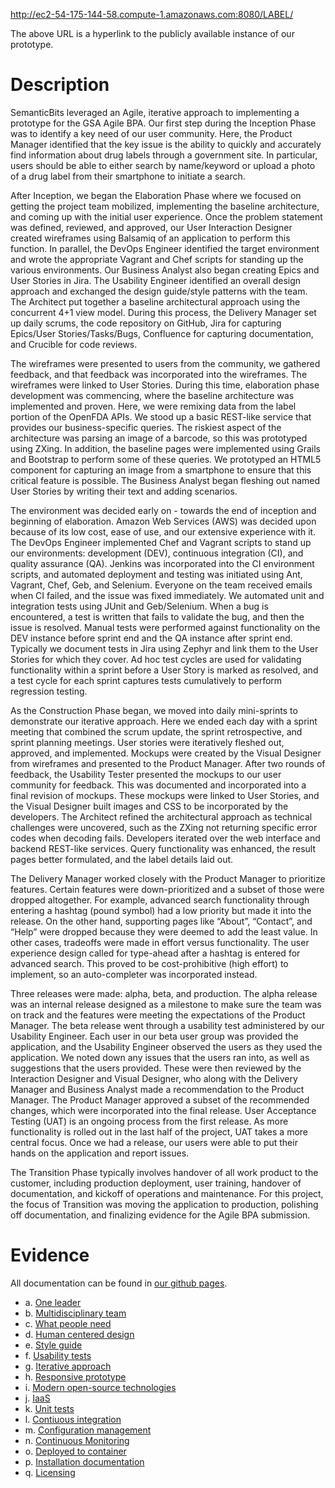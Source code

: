 http://ec2-54-175-144-58.compute-1.amazonaws.com:8080/LABEL/

The above URL is a hyperlink to the publicly available instance of our prototype.

# Description #

SemanticBits leveraged an Agile, iterative approach to implementing a prototype for the GSA Agile BPA.  Our first step during the Inception Phase was to identify a key need of our user community.  Here, the Product Manager identified that the key issue is the ability to quickly and accurately find information about drug labels through a government site.  In particular, users should be able to either search by name/keyword or upload a photo of a drug label from their smartphone to initiate a search.  

After Inception, we began the Elaboration Phase where we focused on getting the project team mobilized, implementing the baseline architecture, and coming up with the initial user experience.  Once the problem statement was defined, reviewed, and approved, our User Interaction Designer created wireframes using Balsamiq of an application to perform this function.  In parallel, the DevOps Engineer identified the target environment and wrote the appropriate Vagrant and Chef scripts for standing up the various environments.  Our Business Analyst also began creating Epics and User Stories in Jira.  The Usability Engineer identified an overall design approach and exchanged the design guide/style patterns with the team.  The Architect put together a baseline architectural approach using the concurrent 4+1 view model.  During this process, the Delivery Manager set up daily scrums, the code repository on GitHub, Jira for capturing Epics/User Stories/Tasks/Bugs, Confluence for capturing documentation, and Crucible for code reviews.

The wireframes were presented to users from the community, we gathered feedback, and that feedback was incorporated into the wireframes.  The wireframes were linked to User Stories.  During this time, elaboration phase development was commencing, where the baseline architecture was implemented and proven.  Here, we were remixing data from the label portion of the OpenFDA APIs. We stood up a basic REST-like service that provides our business-specific queries.  The riskiest aspect of the architecture was parsing an image of a barcode, so this was prototyped using ZXing.  In addition, the baseline pages were implemented using Grails and Bootstrap to perform some of these queries.  We prototyped an HTML5 component for capturing an image from a smartphone to ensure that this critical feature is possible.  The Business Analyst began fleshing out named User Stories by writing their text and adding scenarios.

The environment was decided early on - towards the end of inception and beginning of elaboration.  Amazon Web Services (AWS) was decided upon because of its low cost, ease of use, and our extensive experience with it.  The DevOps Engineer implemented Chef and Vagrant scripts to stand up our environments: development (DEV), continuous integration (CI), and quality assurance (QA).  Jenkins was incorporated into the CI environment scripts, and automated deployment and testing was initiated using Ant, Vagrant, Chef, Geb, and Selenium.  Everyone on the team received emails when CI failed, and the issue was fixed immediately.  We automated unit and integration tests using JUnit and Geb/Selenium.  When a bug is encountered, a test is written that fails to validate the bug, and then the issue is resolved.  Manual tests were performed against functionality on the DEV instance before sprint end and the QA instance after sprint end.  Typically we document tests in Jira using Zephyr and link them to the User Stories for which they cover.  Ad hoc test cycles are used for validating functionality within a sprint before a User Story is marked as resolved, and a test cycle for each sprint captures tests cumulatively to perform regression testing.

As the Construction Phase began, we moved into daily mini-sprints to demonstrate our iterative approach.  Here we ended each day with a sprint meeting that combined the scrum update, the sprint retrospective, and sprint planning meetings.  User stories were iteratively fleshed out, approved, and implemented.  Mockups were created by the Visual Designer from wireframes and presented to the Product Manager.  After two rounds of feedback, the Usability Tester presented the mockups to our user community for feedback.  This was documented and incorporated into a final revision of mockups.  These mockups were linked to User Stories, and the Visual Designer built images and CSS to be incorporated by the developers.  The Architect refined the architectural approach as technical challenges were uncovered, such as the ZXing not returning specific error codes when decoding fails.  Developers iterated over the web interface and backend REST-like services.  Query functionality was enhanced, the result pages better formulated, and the label details laid out.  

The Delivery Manager worked closely with the Product Manager to prioritize features.  Certain features were down-prioritized and a subset of those were dropped altogether.  For example, advanced search functionality through entering a hashtag (pound symbol) had a low priority but made it into the release.  On the other hand, supporting pages like “About”, “Contact”, and “Help” were dropped because they were deemed to add the least value.  In other cases, tradeoffs were made in effort versus functionality.  The user experience design called for type-ahead after a hashtag is entered for advanced search.  This proved to be cost-prohibitive (high effort) to implement, so an auto-completer was incorporated instead.

Three releases were made: alpha, beta, and production.  The alpha release was an internal release designed as a milestone to make sure the team was on track and the features were meeting the expectations of the Product Manager.  The beta release went through a usability test administered by our Usability Engineer.  Each user in our beta user group was provided the application, and the Usability Engineer observed the users as they used the application.  We noted down any issues that the users ran into, as well as suggestions that the users provided.  These were then reviewed by the Interaction Designer and Visual Designer, who along with the Delivery Manager and Business Analyst made a recommendation to the Product Manager.  The Product Manager approved a subset of the recommended changes, which were incorporated into the final release.  User Acceptance Testing (UAT) is an ongoing process from the first release.  As more functionality is rolled out in the last half of the project, UAT takes a more central focus.  Once we had a release, our users were able to put their hands on the application and report issues.

The Transition Phase typically involves handover of all work product to the customer, including production deployment, user training, handover of documentation, and kickoff of operations and maintenance.  For this project, the focus of Transition was moving the application to production, polishing off documentation, and finalizing evidence for the Agile BPA submission.

# Evidence #

All documentation can be found in [our github pages](http://semanticbits.github.io/label-priv/).

* a. [One leader](http://semanticbits.github.io/label-priv/Leader.html)
* b. [Multidisciplinary team](http://semanticbits.github.io/label-priv/Resources.html)
* c. [What people need](http://semanticbits.github.io/label-priv/Users.html)
* d. [Human centered design](http://semanticbits.github.io/label-priv/Human-centered%2BDesign.html)
* e. [Style guide](http://semanticbits.github.io/label-priv/UI%2BStyle%2BGuide.html)
* f. [Usability tests](http://semanticbits.github.io/label-priv/Users.html)
* g. [Iterative approach](http://semanticbits.github.io/label-priv/Schedule.html)
* h. [Responsive prototype](http://ec2-54-175-144-58.compute-1.amazonaws.com:8080/LABEL/)
* i. [Modern open-source technologies](http://semanticbits.github.io/label-priv/Configuration%2BManagement.html#ConfigurationManagement-Third-PartySoftware)
* j. [IaaS](http://semanticbits.github.io/label-priv/Architecture.html#Architecture-PhysicalView)
* k. [Unit tests](http://semanticbits.github.io/label-priv/Testing%2BProcess.html#TestingProcess-Unit)
* l. [Contiuous integration](http://semanticbits.github.io/label-priv/Environments.html#Environments-ContinuousIntegration(CI))
* m. [Configuration management](http://semanticbits.github.io/label-priv/Configuration%2BManagement.html)
* n. [Continuous Monitoring](http://semanticbits.github.io/label-priv/Environments.html#Environments-ContinuousMonitoring)
* o. [Deployed to container](http://semanticbits.github.io/label-priv/Environments.html#Environments-AmazonWebServices)
* p. [Installation documentation](http://semanticbits.github.io/label-priv/Installation%2BGuide.html)
* q. [Licensing](http://semanticbits.github.io/label-priv/Configuration%2BManagement.html#ConfigurationManagement-Third-PartySoftware)
